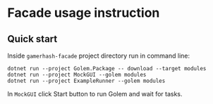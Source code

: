 # Facade usage instruction

## Quick start

Inside `gamerhash-facade` project directory run in command line:
```
dotnet run --project Golem.Package -- download --target modules
dotnet run --project MockGUI --golem modules
dotnet run --project ExampleRunner --golem modules
```

In `MockGUI` click Start button to run Golem and wait for tasks.
